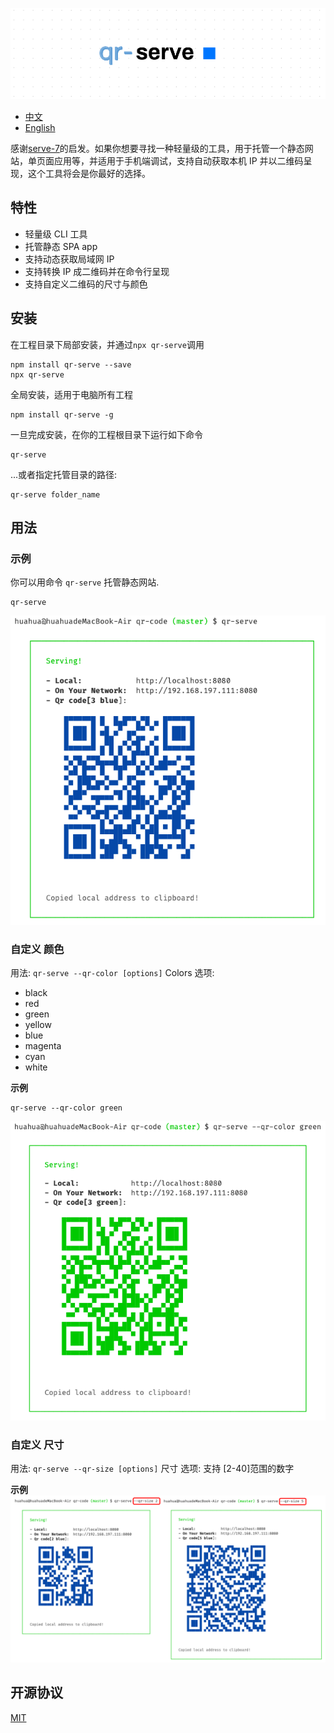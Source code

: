 ![](/../images/qr-serve.png)

- [中文](/docs/readme-chinese.md)
- [English](readme.md)

感谢[serve-7](https://zeit.co/blog/serve-7)的启发。如果你想要寻找一种轻量级的工具，用于托管一个静态网站，单页面应用等，并适用于手机端调试，支持自动获取本机 IP 并以二维码呈现，这个工具将会是你最好的选择。

## 特性

- 轻量级 CLI 工具
- 托管静态 SPA app
- 支持动态获取局域网 IP
- 支持转换 IP 成二维码并在命令行呈现
- 支持自定义二维码的尺寸与颜色

## 安装

在工程目录下局部安装，并通过`npx qr-serve`调用

```
npm install qr-serve --save
npx qr-serve
```

全局安装，适用于电脑所有工程

```
npm install qr-serve -g
```

一旦完成安装，在你的工程根目录下运行如下命令

```
qr-serve
```

...或者指定托管目录的路径:

```
qr-serve folder_name
```

## 用法

### 示例

你可以用命令 `qr-serve` 托管静态网站.

```
qr-serve
```

![](../images/qr-serve1.png)

### 自定义 颜色

用法: `qr-serve --qr-color [options]`
Colors 选项:

- black
- red
- green
- yellow
- blue
- magenta
- cyan
- white

**示例**

```
qr-serve --qr-color green
```

![](../images/qr-serve2.png)

### 自定义 尺寸

用法: `qr-serve --qr-size [options]`
尺寸 选项:
支持 [2-40]范围的数字

**示例**
![](../images/qr-serve3.png)

## 开源协议

[MIT](license)
